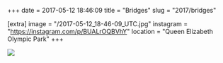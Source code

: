 +++
date = 2017-05-12 18:46:09
title = "Bridges"
slug = "2017/bridges"

[extra]
image = "/2017-05-12_18-46-09_UTC.jpg"
instagram = "https://instagram.com/p/BUALrOQBVhY"
location = "Queen Elizabeth Olympic Park"
+++

<img src="/2017-05-12_18-46-09_UTC.jpg" />

